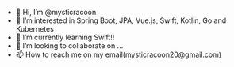 - 👋 Hi, I’m @mysticracoon
- 👀 I’m interested in Spring Boot, JPA, Vue.js, Swift, Kotlin, Go and Kubernetes
- 🌱 I’m currently learning Swift!!
- 💞️ I’m looking to collaborate on ...
- 📫 How to reach me on my email(mysticracoon20@gmail.com)

<!---
mysticracoon/mysticracoon is a ✨ special ✨ repository because its `README.md` (this file) appears on your GitHub profile.
You can click the Preview link to take a look at your changes.
--->
